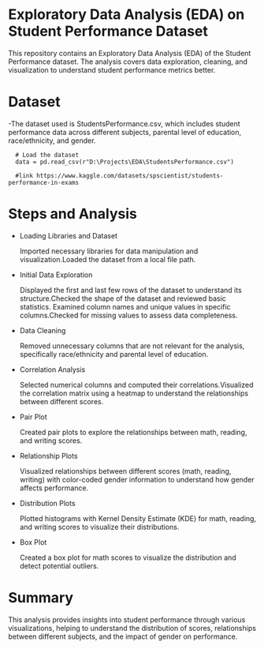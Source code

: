 # Exploratory Data Analysis (EDA) on Student Performance Dataset

This repository contains an Exploratory Data Analysis (EDA) of the Student Performance dataset. The analysis covers data exploration, cleaning, and visualization to understand student performance metrics better.

# Dataset
 -The dataset used is StudentsPerformance.csv, which includes student performance data across different subjects, parental level of education, race/ethnicity, and gender.

      # Load the dataset
      data = pd.read_csv(r"D:\Projects\EDA\StudentsPerformance.csv")

      #link https://www.kaggle.com/datasets/spscientist/students-performance-in-exams




# Steps and Analysis

- Loading Libraries and Dataset
       
   Imported necessary libraries for data manipulation and visualization.Loaded the dataset from a local file path.
       
- Initial Data Exploration
       
   Displayed the first and last few rows of the dataset to understand its structure.Checked the shape of the dataset and reviewed basic statistics.
Examined column names and unique values in specific columns.Checked for missing values to assess data completeness.

- Data Cleaning
       
   Removed unnecessary columns that are not relevant for the analysis, specifically race/ethnicity and parental level of education.
 
- Correlation Analysis
       
   Selected numerical columns and computed their correlations.Visualized the correlation matrix using a heatmap to understand the relationships between different scores.
 
- Pair Plot
       
   Created pair plots to explore the relationships between math, reading, and writing scores.
 
- Relationship Plots
       
   Visualized relationships between different scores (math, reading, writing) with color-coded gender information to understand how gender affects performance.
 
- Distribution Plots
       
   Plotted histograms with Kernel Density Estimate (KDE) for math, reading, and writing scores to visualize their distributions.
 
- Box Plot
       
   Created a box plot for math scores to visualize the distribution and detect potential outliers.
       
# Summary

   This analysis provides insights into student performance through various visualizations, helping to understand the distribution of scores, relationships between different subjects, and the impact of gender on performance.

